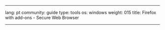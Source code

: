 

---

lang: pt
community: guide
type: tools
os: windows
weight: 015
title: Firefox with add-ons - Secure Web Browser

---

<stub>


